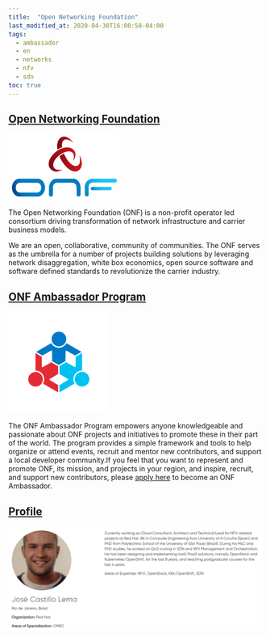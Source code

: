```yaml
---
title:  "Open Networking Foundation"
last_modified_at: 2020-04-30T16:00:58-04:00
tags:
  - ambassador 
  - en
  - networks
  - nfv
  - sdn
toc: true
---
```



## [Open Networking Foundation](https://www.opennetworking.org/)
![](/assets/images/posts/2020-04-30-onf/0.jpg) 

The Open Networking Foundation (ONF) is a non-profit operator led consortium driving transformation of network infrastructure and carrier business models.

We are an open, collaborative, community of communities.  The ONF serves as the umbrella for a number of projects building solutions by leveraging network disaggregation, white box economics, open source software and software defined standards to revolutionize the carrier industry.

## [ONF Ambassador Program](https://www.opennetworking.org/ambassadors/)
![](/assets/images/posts/2020-04-30-onf/1.png)

The ONF Ambassador Program empowers anyone knowledgeable and passionate about ONF projects and initiatives to promote these in their part of the world. The program provides a simple framework and tools to help organize or attend events, recruit and mentor new contributors, and support a local developer community.If you feel that you want to represent and promote ONF, its mission, and projects in your region, and inspire, recruit, and support new contributors, please [apply here](https://forms.gle/PfkunXncognheAad8) to become an ONF Ambassador.

## [Profile](https://www.opennetworking.org/ambassadors/jose-castillo-lema/)  
[![](/assets/images/posts/2020-04-30-onf/3.png)](https://www.opennetworking.org/ambassadors/jose-castillo-lema/)
